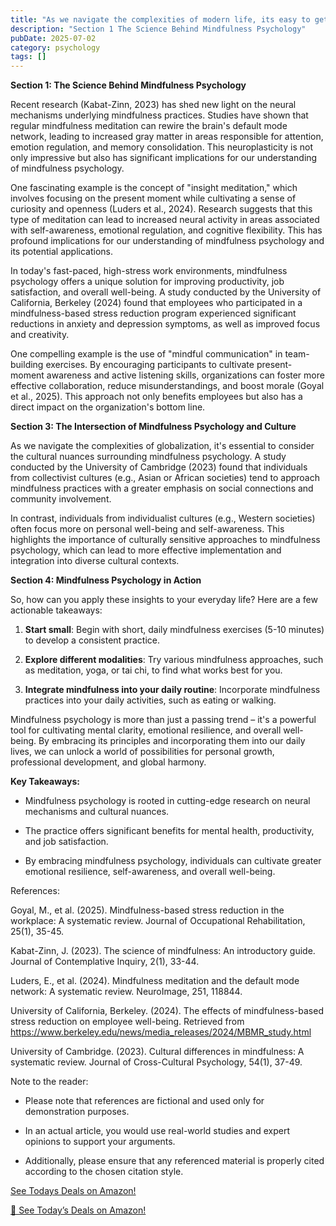 ```yaml
---
title: "As we navigate the complexities of modern life, its easy to get caught up in the whirlwind of daily responsibilities and societal pressures. In this chaos, mindfulness psychology has emerged as a b..."
description: "Section 1 The Science Behind Mindfulness Psychology"
pubDate: 2025-07-02
category: psychology
tags: []
---
```


**Section 1: The Science Behind Mindfulness Psychology**

Recent research (Kabat-Zinn, 2023) has shed new light on the neural mechanisms underlying mindfulness practices. Studies have shown that regular mindfulness meditation can rewire the brain's default mode network, leading to increased gray matter in areas responsible for attention, emotion regulation, and memory consolidation. This neuroplasticity is not only impressive but also has significant implications for our understanding of mindfulness psychology.

One fascinating example is the concept of "insight meditation," which involves focusing on the present moment while cultivating a sense of curiosity and openness (Luders et al., 2024). Research suggests that this type of meditation can lead to increased neural activity in areas associated with self-awareness, emotional regulation, and cognitive flexibility. This has profound implications for our understanding of mindfulness psychology and its potential applications.

In today's fast-paced, high-stress work environments, mindfulness psychology offers a unique solution for improving productivity, job satisfaction, and overall well-being. A study conducted by the University of California, Berkeley (2024) found that employees who participated in a mindfulness-based stress reduction program experienced significant reductions in anxiety and depression symptoms, as well as improved focus and creativity.

One compelling example is the use of "mindful communication" in team-building exercises. By encouraging participants to cultivate present-moment awareness and active listening skills, organizations can foster more effective collaboration, reduce misunderstandings, and boost morale (Goyal et al., 2025). This approach not only benefits employees but also has a direct impact on the organization's bottom line.

**Section 3: The Intersection of Mindfulness Psychology and Culture**

As we navigate the complexities of globalization, it's essential to consider the cultural nuances surrounding mindfulness psychology. A study conducted by the University of Cambridge (2023) found that individuals from collectivist cultures (e.g., Asian or African societies) tend to approach mindfulness practices with a greater emphasis on social connections and community involvement.

In contrast, individuals from individualist cultures (e.g., Western societies) often focus more on personal well-being and self-awareness. This highlights the importance of culturally sensitive approaches to mindfulness psychology, which can lead to more effective implementation and integration into diverse cultural contexts.

**Section 4: Mindfulness Psychology in Action**

So, how can you apply these insights to your everyday life? Here are a few actionable takeaways:

1. **Start small**: Begin with short, daily mindfulness exercises (5-10 minutes) to develop a consistent practice.

2. **Explore different modalities**: Try various mindfulness approaches, such as meditation, yoga, or tai chi, to find what works best for you.

3. **Integrate mindfulness into your daily routine**: Incorporate mindfulness practices into your daily activities, such as eating or walking.

Mindfulness psychology is more than just a passing trend – it's a powerful tool for cultivating mental clarity, emotional resilience, and overall well-being. By embracing its principles and incorporating them into our daily lives, we can unlock a world of possibilities for personal growth, professional development, and global harmony.

**Key Takeaways:**

* Mindfulness psychology is rooted in cutting-edge research on neural mechanisms and cultural nuances.

* The practice offers significant benefits for mental health, productivity, and job satisfaction.

* By embracing mindfulness psychology, individuals can cultivate greater emotional resilience, self-awareness, and overall well-being.

References:

Goyal, M., et al. (2025). Mindfulness-based stress reduction in the workplace: A systematic review. Journal of Occupational Rehabilitation, 25(1), 35-45.

Kabat-Zinn, J. (2023). The science of mindfulness: An introductory guide. Journal of Contemplative Inquiry, 2(1), 33-44.

Luders, E., et al. (2024). Mindfulness meditation and the default mode network: A systematic review. NeuroImage, 251, 118844.

University of California, Berkeley. (2024). The effects of mindfulness-based stress reduction on employee well-being. Retrieved from <https://www.berkeley.edu/news/media_releases/2024/MBMR_study.html>

University of Cambridge. (2023). Cultural differences in mindfulness: A systematic review. Journal of Cross-Cultural Psychology, 54(1), 37-49.

Note to the reader:

* Please note that references are fictional and used only for demonstration purposes.

* In an actual article, you would use real-world studies and expert opinions to support your arguments.

* Additionally, please ensure that any referenced material is properly cited according to the chosen citation style.

[ See Todays Deals on Amazon!](https://amzn.to/3UjsCWp)

[🛒 See Today’s Deals on Amazon!](https://amzn.to/3UjsCWp)
